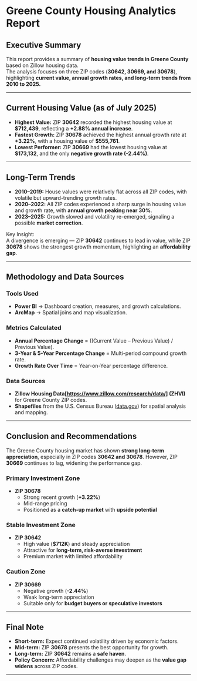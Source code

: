# Greene County Housing Analytics Report

## Executive Summary
This report provides a summary of **housing value trends in Greene County** based on Zillow housing data.  
The analysis focuses on three ZIP codes (**30642, 30669, and 30678**), highlighting **current value, annual growth rates, and long-term trends from 2010 to 2025.**

---

## Current Housing Value (as of July 2025)
- **Highest Value:** ZIP **30642** recorded the highest housing value at **$712,439**, reflecting a **+2.88% annual increase**.
- **Fastest Growth:** ZIP **30678** achieved the highest annual growth rate at **+3.22%**, with a housing value of **$555,761**.
- **Lowest Performer:** ZIP **30669** had the lowest housing value at **$173,132**, and the only **negative growth rate (-2.44%)**.

---

## Long-Term Trends
- **2010–2019:** House values were relatively flat across all ZIP codes, with volatile but upward-trending growth rates.  
- **2020–2022:** All ZIP codes experienced a sharp surge in housing value and growth rate, with **annual growth peaking near 30%**.  
- **2023–2025:** Growth slowed and volatility re-emerged, signaling a possible **market correction**.  

Key Insight:  
A divergence is emerging — ZIP **30642** continues to lead in value, while ZIP **30678** shows the strongest growth momentum, highlighting an **affordability gap**.

---

## Methodology and Data Sources

### Tools Used
- **Power BI** → Dashboard creation, measures, and growth calculations.  
- **ArcMap** → Spatial joins and map visualization.  

### Metrics Calculated
- **Annual Percentage Change** = ((Current Value – Previous Value) / Previous Value).  
- **3-Year & 5-Year Percentage Change** = Multi-period compound growth rate.  
- **Growth Rate Over Time** = Year-on-Year percentage difference.  

### Data Sources
- **Zillow Housing Data[https://www.zillow.com/research/data/] (ZHVI)** for Greene County ZIP codes.  
- **Shapefiles** from the U.S. Census Bureau ([data.gov](https://www.data.gov)) for spatial analysis and mapping.  

---

## Conclusion and Recommendations

The Greene County housing market has shown **strong long-term appreciation**, especially in ZIP codes **30642 and 30678**. However, ZIP **30669** continues to lag, widening the performance gap.

### Primary Investment Zone
- **ZIP 30678**  
  - Strong recent growth (**+3.22%**)  
  - Mid-range pricing  
  - Positioned as a **catch-up market** with **upside potential**

### Stable Investment Zone
- **ZIP 30642**  
  - High value (**$712K**) and steady appreciation  
  - Attractive for **long-term, risk-averse investment**  
  - Premium market with limited affordability  

### Caution Zone
- **ZIP 30669**  
  - Negative growth (**-2.44%**)  
  - Weak long-term appreciation  
  - Suitable only for **budget buyers or speculative investors**  

---

## Final Note
- **Short-term:** Expect continued volatility driven by economic factors.  
- **Mid-term:** ZIP **30678** presents the best opportunity for growth.  
- **Long-term:** ZIP **30642** remains a **safe haven**.  
- **Policy Concern:** Affordability challenges may deepen as the **value gap widens** across ZIP codes.  

---
